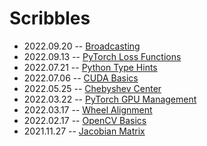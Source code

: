 # Scribbles

- 2022.09.20 -- [Broadcasting](./pytorch/broadcasting.md)
- 2022.09.13 -- [PyTorch Loss Functions](./pytorch/pytorch-loss-functions.md)
- 2022.07.21 -- [Python Type Hints](./python/python-type-hints.md)
- 2022.07.06 -- [CUDA Basics](./cuda/cuda-basics.md)
- 2022.05.25 -- [Chebyshev Center](./maths/chebyshev-center.md)
- 2022.03.22 -- [PyTorch GPU Management](./pytorch/pytorch-gpu-management.md)
- 2022.03.17 -- [Wheel Alignment](./automobile/wheel-alignment.md)
- 2022.02.17 -- [OpenCV Basics](./opencv/opencv-basics/)
- 2021.11.27 -- [Jacobian Matrix](./maths/jacobian-matrix/)
